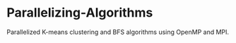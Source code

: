 # Parallelizing-Algorithms
Parallelized K-means clustering and BFS algorithms using OpenMP and MPI.
